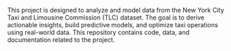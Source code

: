 This project is designed to analyze and model data from the New York City Taxi and Limousine Commission (TLC) dataset. The goal is to derive actionable insights, build predictive models, and optimize taxi operations using real-world data. This repository contains code, data, and documentation related to the project.
